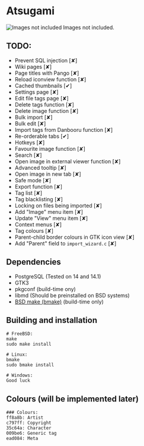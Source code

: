 Atsugami
========
![Images not included](https://github.com/natem-nvsd/atsugami/blob/master/readme_header_picture.png)
Images not included.  

TODO:
-----

*	Prevent SQL injection				[✘]
*	Wiki pages					[✘]
*	Page titles with Pango				[✘]
*	Reload iconview function			[✘]
*	Cached thumbnails				[✔]
*	Settings page					[✘]
*	Edit file tags page				[✘]
*	Delete tags function				[✘]
*	Delete image function				[✘]
*	Bulk import					[✘]
*	Bulk edit					[✘]
*	Import tags from Danbooru function		[✘]
*	Re-orderable tabs				[✔]
*	Hotkeys						[✘]
*	Favourite image function			[✘]
*	Search						[✘]
*	Open image in external viewer function		[✘]
*	Advanced tooltip				[✘]
*	Open image in new tab				[✘]
*	Safe mode					[✘]
*	Export function					[✘]
*	Tag list					[✘]
*	Tag blacklisting				[✘]
*	Locking on files being imported			[✘]
*	Add "Image" menu item				[✘]
*	Update "View" menu item				[✘]
*	Context menus					[✘]
*	Tag colours					[✘]
*	Parent-child border colours in GTK icon view	[✘]
*	Add "Parent" field to `import_wizard.c`		[✘]

Dependencies
------------

* PostgreSQL (Tested on 14 and 14.1)  
* GTK3  
* pkgconf (build-time ony)
* libmd (Should be preinstalled on BSD systems)
* [BSD make (bmake)](https://github.com/natem-nvsd/bmake) (build-time only)

Building and installation
-------------------------

```
# FreeBSD:
make
sudo make install

# Linux:
bmake
sudo bmake install

# Windows:
Good luck
```  

Colours (will be implemented later)
-----------------------------------

```
### Colours:
ff8a8b: Artist  
c797ff: Copyright  
35c64a: Character  
009be6: Generic tag  
ead084: Meta    
```
